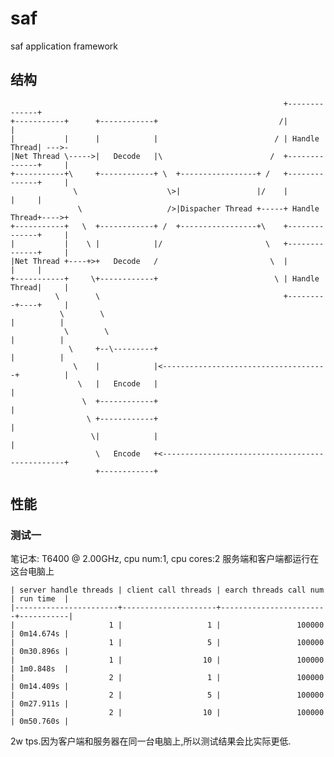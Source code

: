 saf
===

saf application framework

## 结构 ##

                                                                 +--------------+
    +-----------+      +------------+                           /|              |
    |           |      |            |                          / | Handle Thread| --->-
    |Net Thread \----->|   Decode   |\                        /  +--------------+     |
    +-----------+\     +------------+ \  +-----------------+ /   +--------------+     |
                  \                    \>|                 |/    |              |     |
                   \                   />|Dispacher Thread +-----+ Handle Thread+---->+
    +-----------+   \  +------------+ /  +-----------------+\    +--------------+     |
    |           |    \ |            |/                       \   +--------------+     |
    |Net Thread +----+>+   Decode   /                         \  |              |     |
    +-----------+     \+------------+                          \ | Handle Thread|     |
              \        \                                         +---------+----+     |
               \        \                                                  |          |
                \        \                                                 |          |
                 \     +--\---------+                                      |          |
                  \    |            |<-------------------------------------+          |
                   \   |   Encode   |                                                 |
                    \  +------------+                                                 |
                     \ +------------+                                                 |
                      \|            |                                                 |
                       \   Encode   +<------------------------------------------------+
                       +------------+



## 性能 ##

### 测试一 ###

笔记本: T6400 @ 2.00GHz, cpu num:1, cpu cores:2
服务端和客户端都运行在这台电脑上


    | server handle threads | client call threads | earch threads call num | run time  |
    |-----------------------+---------------------+------------------------+-----------|
    |                     1 |                   1 |                 100000 | 0m14.674s |
    |                     1 |                   5 |                 100000 | 0m30.896s |
    |                     1 |                  10 |                 100000 | 1m0.848s  |
    |                     2 |                   1 |                 100000 | 0m14.409s |
    |                     2 |                   5 |                 100000 | 0m27.911s |
    |                     2 |                  10 |                 100000 | 0m50.760s |


2w tps.因为客户端和服务器在同一台电脑上,所以测试结果会比实际更低.
